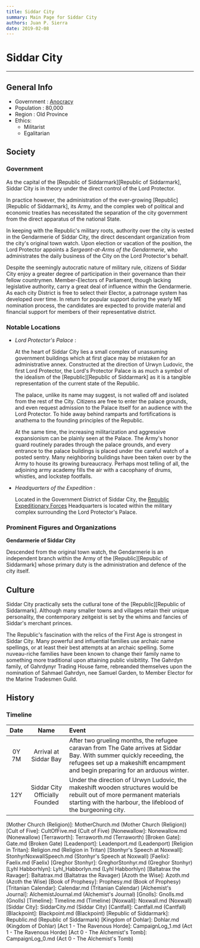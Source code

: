 ```yaml
---
title: Siddar City
summary: Main Page for Siddar City
authors: Juan P. Sierra
date: 2019-02-08
---
```


# Siddar City

-----


## General Info

- Government : [Anocracy](https://en.wikipedia.org/wiki/Anocracy)
- Population : 80,000
- Region : Old Province
- Ethics:
    - Militarist
    - Egalitarian

## Society

### Government

As the capital of the [Republic of Siddarmark][Republic of Siddarmark], Siddar City is in theory under the direct control of the Lord Protector.

In practice however, the administration of the ever-growing [Republic][Republic of Siddarmark], its Army, and the complex web of political and economic treaties has necessitated the separation of the city government from the direct apparatus of the national State.

In keeping with the Republic's military roots, authority over the city is vested in the Gendarmerie of Siddar City, the direct descendant organization from the city's original town watch. Upon election or vacation of the position, the Lord Protector appoints a *Sergeant-at-Arms of the Gendarmerie*, who administrates the daily business of the City on the Lord Protector's behalf.

Despite the seemingly autocratic nature of military rule, citizens of Siddar City enjoy a greater degree of participation in their governance than their fellow countrymen. Member-Electors of Parliament, though lacking legislative authority, carry a great deal of influence within the Gendarmerie. As each city District is free to select their Elector, a patronage system has developed over time. In return for popular support during the yearly ME nomination process, the candidates are expected to provide material and financial support for members of their representative district.

### Notable Locations

- *Lord Protector's Palace* :

    At the heart of Siddar City lies a small complex of unassuming government buildings which at first glace may be mistaken for an administrative annex. Constructed at the direction of Urwyn Ludovic, the first Lord Protector, the Lord's Protector Palace is as much a symbol of the idealism of the [Republic][Republic of Siddarmark] as it is a tangible representation of the current state of the Republic.
    
    The palace, unlike its name may suggest, is not walled off and isolated from the rest of the City. Citizens are free to enter the palace grounds, and even request admission to the Palace itself for an audience with the Lord Protector. To hide away behind ramparts and fortifications is anathema to the founding principles of the Republic.
    
    At the same time, the increasing militarization and aggressive expansionism can be plainly seen at the Palace. The Army's honor guard routinely parades through the palace grounds, and every entrance to the palace buildings is placed under the careful watch of a posted sentry. Many neighboring buildings have been taken over by the Army to house its growing bureaucracy. Perhaps most telling of all, the adjoining army academy fills the air with a cacophany of drums, whistles, and lockstep footfalls.
    
- *Headquarters of the Expedition* :

    Located in the Government District of Siddar City, the [Republic Expeditionary Forces][Republic Expeditionary Forces] Headquarters is located within the military complex surrounding the Lord Protector's Palace.
    


### Prominent Figures and Organizations

**Gendarmerie of Siddar City**

Descended from the original town watch, the Gendarmerie is an independent branch within the Army of the [Republic][Republic of Siddarmark] whose primary duty is the administration and defence of the city itself.



## Culture

Siddar City practically sets the cutlural tone of the [Republic][Republic of Siddarmark]. Although many smaller towns and villages retain their unique personality, the contemporary zeitgeist is set by the whims and fancies of Siddar's merchant princes.

The Republic's fascination with the relics of the First Age is strongest in Siddar City. Many powerful and influential families use archaic name spellings, or at least their best attempts at an archaic spelling. Some nuveau-riche families have been known to change their family name to something more traditional upon attaining public visibitlity. The Gahrdyn family, of Gahrdynyr Trading House fame, rebreanded themselves upon the nomination of Sahmael Gahrdyn, nee Samuel Garden, to Member Elector for the Marine Tradesmen Guild.


## History

### Timeline

Date | Name | Event
:---:|:----:|:----
0Y 7M | Arrival at Siddar Bay | After two grueling months, the refugee caravan from The Gate arrives at Siddar Bay. With summer quickly receeding, the refugees set up a makeshift encampment and begin preparing for an arduous winter.
12Y | Siddar City Officially Founded | Under the direction of Urwyn Ludovic, the makeshift wooden structures would be rebuilt out of more permanent materials starting with the harbour, the lifeblood of the burgeoning city.



[Republic Expeditionary Forces]: REF.md (Republic Expeditionary Forces)
[Gahrdynyr Trade House]: GahrdynyrTradeHouse.md (Gahrdynyr Trade House)
[Mother Church (Religion)]: MotherChurch.md (Mother Church (Religion))
[Cult of Five]: CultOfFive.md (Cult of Five)
[Nonewallow]: Nonewallow.md (Nonewallow)
[Terraworth]: Terraworth.md (Terraworth)
[Broken Gate]: Gate.md (Broken Gate)
[Leadenport]: Leadenport.md (Leadenport)
[Religion in Tritan]: Religion.md (Religion in Tritan)
[Stonhyr's Speech at Noxwall]: StonhyrNoxwallSpeech.md (Stonhyr's Speech at Noxwall)
[Faelix]: Faelix.md (Faelix)
[Greghor Stonhyr]: GreghorStonhyr.md (Greghor Stonhyr)
[Lyhl Habborhlyn]: Lyhl_Habborlyn.md (Lyhl Habborhlyn)
[Baltatrax the Ravager]: Baltatrax.md (Baltatrax the Ravager)
[Azoth the Wise]: Azoth.md (Azoth the Wise)
[Book of Prophesy]: Prophesy.md (Book of Prophesy)
[Tritanian Calendar]: Calendar.md (Tritanian Calendar)
[Alchemist's Journal]: AlchemistJournal.md (Alchemist's Journal)
[Gnolls]: Gnolls.md (Gnolls)
[Timeline]: Timeline.md (Timeline)
[Noxwall]: Noxwall.md (Noxwall)
[Siddar City]: SiddarCity.md (Siddar City)
[Cantfall]: Cantfall.md (Cantfall)
[Blackpoint]: Blackpoint.md (Blackpoint)
[Republic of Siddarmark]: Republic.md (Republic of Siddarmark)
[Kingdom of Dohlar]: Dohlar.md (Kingdom of Dohlar)
[Act 1 - The Ravenous Horde]: CampaignLog_1.md (Act 1 - The Ravenous Horde)
[Act 0 - The Alchemist's Tomb]: CampaignLog_0.md (Act 0 - The Alchemist's Tomb)